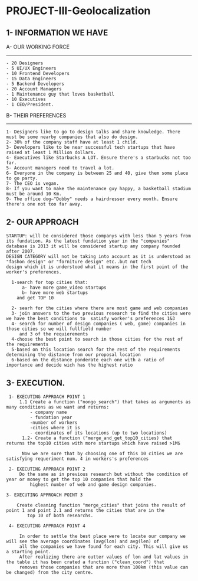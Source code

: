 # PROJECT-III-Geolocalization

## 1- INFORMATION WE HAVE 

A- OUR WORKING FORCE
_____________________

    - 20 Designers
    - 5 UI/UX Engineers
    - 10 Frontend Developers
    - 15 Data Engineers
    - 5 Backend Developers
    - 20 Account Managers
    - 1 Maintenance guy that loves basketball
    - 10 Executives
    - 1 CEO/President.
   
B- THEIR PREFERENCES
______________________
      
    1- Designers like to go to design talks and share knowledge. There must be some nearby companies that also do design.
    2- 30% of the company staff have at least 1 child.
    3- Developers like to be near successful tech startups that have raised at least 1 Million dollars.
    4- Executives like Starbucks A LOT. Ensure there's a starbucks not too far.
    5- Account managers need to travel a lot.
    6- Everyone in the company is between 25 and 40, give them some place to go party.
    7- The CEO is vegan.
    8- If you want to make the maintenance guy happy, a basketball stadium must be around 10 Km.
    9- The office dog—"Dobby" needs a hairdresser every month. Ensure there's one not too far away.

      
## 2- OUR APPROACH

    STARTUP: will be considered those companys with less than 5 years from its fundation. As the latest fundation year in the "companies"
    database is 2013 it will be considered startup any company founded after 2007.
    DESIGN CATEGORY will not be taking into account as it is understood as "fashon design" or "forniture design" etc..but not tech 
    design which it is understood what it means in the first point of the worker's preferences.
      
      1-search for top cities that:
          a- have more game_video startups
          b- have more web startups 
        and get TOP 10
             
      2- searh for the cities where there are most game and web companies 
      3- join answers to the two previous research to find the cities were we have the best conditions to  satisfy worker's preferences 1&3
      4- search for number of design companies ( web, game) companies in those cities so we will fullfield number 
         and 3 of the requierements
      4-choose the best point to search in those cities for the rest of the requirements
      5-based on this location search for the rest of the requirements determining the distance from our proposal location
      6-based on the distance ponderate each one with a ratio of importance and decide wich has the highest ratio
      
      
## 3- EXECUTION.
     
     1- EXECUTING APPROACH POINT 1
         1.1 Create a function ("nongo_search") that takes as arguments as many conditions as we want and returns:
             - company name
             - fundation year
             -number of workers
             -cities where it is
             - coordinates of its locations (up to two locations)
          1.2- Create a function ("merge_and_get_top10_cities) that returns the top10 cities with more startups which have raised >1M$
          
          Now we are sure that by choosing one of this 10 cities we are satisfying requeriment num. 4 in workers's preferences
          
     2- EXECUTING APPROACH POINT 2  
         Do the same as in previous research but without the condition of year or money to get the top 10 companies that hold the
             highest number of web and game design companies. 
        
    3- EXECUTING APPROACH POINT 3
        
        Create cleaning function "merge_cities" that joins the result of point 1 and point 2.1 and returns the cities that are in the 
            top 10 of both researchs.
            
     4- EXECUTING APPROACH POINT 4
     
         In order to settle the best place were to locate our company we will see the average coordinates (avg(lon) and avg(len) of 
         all the companies we have found for each city. This will give us a starting point.
         After realizing there are outter values of lon and lat values in the table it has been crated a function ("clean_coord") that
         removes those companies that are more than 100km (this value can be changed) from the city centre.
     
         
         
         
         
         
         
         
         
         
         
         
         
         
      
   
         
